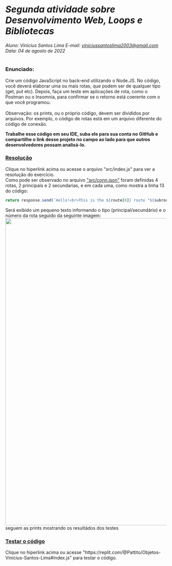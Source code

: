 # ***Segunda atividade sobre Desenvolvimento Web, Loops e Bibliotecas***
_Aluno: Vinícius Santos Lima  E-mail: viniciussantoslima2003@gmail.com<br>Data: 04 de agosto de 2022_
#  

### Enunciado: 
Crie um código JavaScript no back-end utilizando o Node.JS. No código, você deverá elaborar uma ou mais rotas, que podem ser de qualquer tipo (get, put etc). Depois, faça um teste em aplicações de rota, como o Postman ou o Insomnia, para confirmar se o retorno está coerente com o que você programou.<br>
<br>
Observação: os prints, ou o próprio código, devem ser divididos por arquivos. Por exemplo, o código de rotas está em um arquivo diferente do código de conexão.

**Trabalhe esse código em seu IDE, suba ele para sua conta no GitHub e compartilhe o link desse projeto no campo ao lado para que outros desenvolvedores possam analisá-lo.**

<h3><a href="https://github.com/p4tit0/Atividades-Softex-Recife-/blob/main/JavaScript/Desenvolvimento%20web%2C%20Loops%20e%20Bibliotecas/Atividade%2002/src/index.js">Resolução</a></h3>
Clique no hiperlink acima ou acesse o arquivo "src/index.js" para ver a resolução do exercício.<br>
Como pode ser observado no arquivo <a href="https://github.com/p4tit0/Atividades-Softex-Recife-/blob/main/JavaScript/Desenvolvimento%20web%2C%20Loops%20e%20Bibliotecas/Atividade%2002/src/conn.json">"src/conn.json"</a> foram definidas 4 rotas, 2 principais e 2 secundarias, e em cada uma, como mostra a linha 13 do código:

```js
return response.send(`Hello!<br>This is the ${route[0]} route "${subroute}".<br><img src="https://catiororeflexivo.com/wp-content/uploads/2020/07/funny-expressive-dog-corgi-genthecorgi-1-22-5f0ea744e82d4__700.jpg"  width="300">`);
```

Será exibido um pequeno texto informando o tipo (principal/secundário) e o número da rota seguido da seguinte imagem:
<a href="https://catiororeflexivo.com/wp-content/uploads/2020/07/funny-expressive-dog-corgi-genthecorgi-1-22-5f0ea744e82d4__700.jpg"><img src="https://catiororeflexivo.com/wp-content/uploads/2020/07/funny-expressive-dog-corgi-genthecorgi-1-22-5f0ea744e82d4__700.jpg"  width="960"></a>
seguem as prints mostrando os resultádos dos testes


<h3><a href="https://replit.com/@Pattito/Objetos-Vinicius-Santos-Lima#index.js">Testar o código</a></h3>
Clique no hiperlink acima ou acesse "https://replit.com/@Pattito/Objetos-Vinicius-Santos-Lima#index.js" para testar o código.<br>
